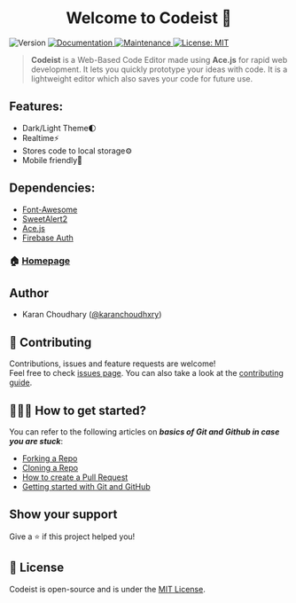 <h1 align="center">Welcome to Codeist 👋</h1>
<p>
  <img alt="Version" src="https://img.shields.io/badge/version-1.0.0-blue.svg?cacheSeconds=2592000" />
  <a href="https://github.com/karanchoudhxry/Codeist#readme" target="_blank">
    <img alt="Documentation" src="https://img.shields.io/badge/documentation-yes-brightgreen.svg" />
  </a>
  <a href="https://github.com/karanchoudhxry/codeist/graphs/commit-activity" target="_blank">
    <img alt="Maintenance" src="https://img.shields.io/badge/Maintained%3F-yes-green.svg" />
  </a>
  <a href="https://github.com/Sara-Personal-Assistant/blob/master/LICENSE" target="_blank">
    <img alt="License: MIT" src="https://img.shields.io/github/license/karanchoudhxry/codeist" />
  </a>
</p>

> **Codeist** is a Web-Based Code Editor made using **Ace.js** for rapid web development. It lets you quickly prototype your ideas with code. It is a lightweight editor which also saves your code for future use. 

## Features:
 - Dark/Light Theme🌓 
 - Realtime⚡️ 
 - Stores code to local storage⚙️
 - Mobile friendly📱

## Dependencies:

 - [Font-Awesome](https://fontawesome.com/)
 - [SweetAlert2](https://sweetalert2.github.io/)
 - [Ace.js](http://ace.c9.io/)
 - [Firebase Auth](https://firebase.google.com/)

### 🏠 [Homepage](https://codeist.netlify.app)

## Author

* Karan Choudhary ([@karanchoudhxry](https://github.com/karanchoudhxry))

## 🤝 Contributing

Contributions, issues and feature requests are welcome!<br />Feel free to check [issues page](https://github.com/karanchoudhxry/Codeist/issues). You can also take a look at the [contributing guide](https://github.com/karanchoudhxry/codeist/blob/master/CONTRIBUTING.md).

## 👨🏻‍💻 How to get started?

You can refer to the following articles on  **_basics of Git and Github in case you are stuck_**:

-   [Forking a Repo](https://help.github.com/en/github/getting-started-with-github/fork-a-repo)
-   [Cloning a Repo](https://help.github.com/en/desktop/contributing-to-projects/creating-a-pull-request)
-   [How to create a Pull Request](https://opensource.com/article/19/7/create-pull-request-github)
-   [Getting started with Git and GitHub](https://towardsdatascience.com/getting-started-with-git-and-github-6fcd0f2d4ac6)


## Show your support

Give a ⭐️ if this project helped you!

## 📝 License

Codeist is open-source and is under the [MIT License](https://github.com/karanchoudhxry/Codeist/blob/master/LICENSE).
